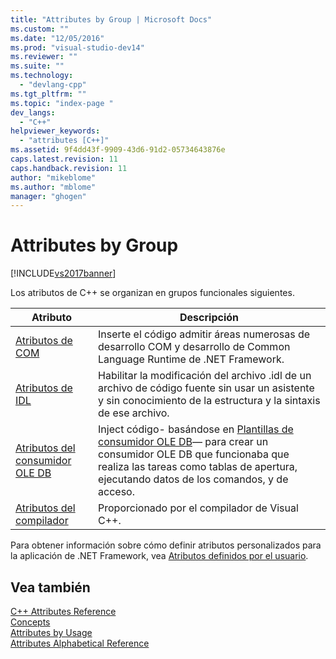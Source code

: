 ```yaml
---
title: "Attributes by Group | Microsoft Docs"
ms.custom: ""
ms.date: "12/05/2016"
ms.prod: "visual-studio-dev14"
ms.reviewer: ""
ms.suite: ""
ms.technology: 
  - "devlang-cpp"
ms.tgt_pltfrm: ""
ms.topic: "index-page "
dev_langs: 
  - "C++"
helpviewer_keywords: 
  - "attributes [C++]"
ms.assetid: 9f4dd43f-9909-43d6-91d2-05734643876e
caps.latest.revision: 11
caps.handback.revision: 11
author: "mikeblome"
ms.author: "mblome"
manager: "ghogen"
---
```

# Attributes by Group
[!INCLUDE[vs2017banner](../assembler/inline/includes/vs2017banner.md)]

Los atributos de C\+\+ se organizan en grupos funcionales siguientes.  
  
|Atributo|Descripción|  
|--------------|-----------------|  
|[Atributos de COM](../Topic/COM%20Attributes.md)|Inserte el código admitir áreas numerosas de desarrollo COM y desarrollo de Common Language Runtime de .NET Framework.|  
|[Atributos de IDL](../windows/idl-attributes.md)|Habilitar la modificación del archivo .idl de un archivo de código fuente sin usar un asistente y sin conocimiento de la estructura y la sintaxis de ese archivo.|  
|[Atributos del consumidor OLE DB](../windows/ole-db-consumer-attributes.md)|Inject código\- basándose en [Plantillas de consumidor OLE DB](../data/oledb/ole-db-consumer-templates-reference.md)— para crear un consumidor OLE DB que funcionaba que realiza las tareas como tablas de apertura, ejecutando datos de los comandos, y de acceso.|  
|[Atributos del compilador](../windows/compiler-attributes.md)|Proporcionado por el compilador de Visual C\+\+.|  
  
 Para obtener información sobre cómo definir atributos personalizados para la aplicación de .NET Framework, vea [Atributos definidos por el usuario](../windows/user-defined-attributes-cpp-component-extensions.md).  
  
## Vea también  
 [C\+\+ Attributes Reference](../windows/cpp-attributes-reference.md)   
 [Concepts](../windows/attributed-programming-concepts.md)   
 [Attributes by Usage](../windows/attributes-by-usage.md)   
 [Attributes Alphabetical Reference](../windows/attributes-alphabetical-reference.md)